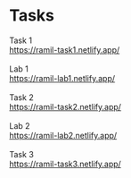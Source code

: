 # Tasks
Task 1 <br>
https://ramil-task1.netlify.app/
<br> <br>
Lab 1 <br>
https://ramil-lab1.netlify.app/
<br><br>
Task 2 <br>
https://ramil-task2.netlify.app/
<br><br>
Lab 2 <br>
https://ramil-lab2.netlify.app/
<br><br>
Task 3 <br>
https://ramil-task3.netlify.app/
